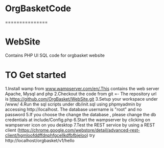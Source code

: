 # OrgBasketCode
===============
# WebSite
Contains PHP UI SQL code for orgbasket website


TO Get started
==============
1.Install wamp from www.wampserver.com/en/.This contains the web server Apache, Mysql and php
2.Checkout the code from git =- The repository url is https://github.com/OrgBasket/WebSite.git
3.Setup your workspace under <wampinstalltionfolder>/www/
4.Run the sql scripts under db/init.sql using phpmyadmin by accessing http://localhost. The database username is "root" and no password
5.If you choose the change the database , please change the db credentials at include/Config.php
6.Start the wampserver by clicking on wampserver icon on you desktop
7.Test the REST service by using a REST client (https://chrome.google.com/webstore/detail/advanced-rest-client/hgmloofddffdnphfgcellkdfbfbjeloo)
try http://localhost/orgbasket/v1/hello



